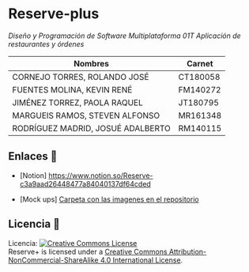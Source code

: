 # Reserve-plus
_Diseño y Programación de Software Multiplataforma 01T_
_Aplicación de restaurantes y órdenes_

| Nombres | Carnet |
|--|--| 
| CORNEJO TORRES, ROLANDO JOSÉ | CT180058 | 
| FUENTES MOLINA, KEVIN RENÉ | FM140272| 
| JIMÉNEZ TORREZ, PAOLA RAQUEL | JT180795 | 
| MARGUEIS RAMOS, STEVEN ALFONSO | MR161348 | 
| RODRÍGUEZ MADRID, JOSUÉ ADALBERTO | RM140115 |

## Enlaces 👀
* [Notion] https://www.notion.so/Reserve-c3a9aad26448477a84040137df64cded

* [Mock ups] [Carpeta con las imagenes en el repositorio](https://github.com/RolandoCornejo/Reserve-plus/tree/main/mockups)

## Licencia 📄
Licencia: <a rel="license" href="http://creativecommons.org/licenses/by-nc-sa/4.0/"><img alt="Creative Commons License" style="border-width:0" src="https://i.creativecommons.org/l/by-nc-sa/4.0/88x31.png" /></a><br /><span xmlns:dct="http://purl.org/dc/terms/" href="http://purl.org/dc/dcmitype/InteractiveResource" property="dct:title" rel="dct:type">Reserve+</span> is licensed under a <a rel="license" href="http://creativecommons.org/licenses/by-nc-sa/4.0/">Creative Commons Attribution-NonCommercial-ShareAlike 4.0 International License</a>.
